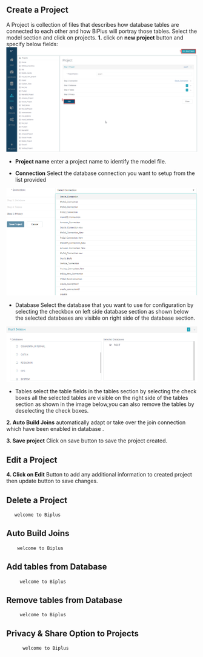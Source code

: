 ## Create a Project
A Project is collection of files that describes how database tables are connected to each other and how BiPlus will portray those tables.
   Select the model section and click on projects.
   **1.** click on **new project** button and specify below fields:![enter image description here](https://raw.githubusercontent.com/sv18042016/fp1/master/images/model1.png)  
 - **Project name** enter a project name to identify the model file.

- **Connection** Select the database connection you want to setup from the list provided

![enter image description here](https://raw.githubusercontent.com/sv18042016/fp1/master/images/model2.png)
- Database Select the database that you want to use for configuration by selecting the checkbox on left side database section as shown below the selected databases are visible on right side of the database section.

![enter image description here](https://raw.githubusercontent.com/sv18042016/fp1/master/images/model3.png)

- Tables select the table fields in the tables section by selecting the check boxes all the selected tables are visible on the right side of the tables section as shown in the image below,you can also remove the tables by deselecting the check boxes.

**2. Auto Build Joins**  automatically adapt or take over the join connection which have been enabled in database .

**3. Save project** Click on save button to save the project created.
## Edit a Project

**4. Click on Edit** Button to add any additional information to created project then update button to save changes.


## Delete a Project

       welcome to Biplus

## Auto Build Joins

        welcome to Biplus

## Add tables from Database

         welcome to Biplus

## Remove tables from Database

         welcome to Biplus

## Privacy & Share Option to Projects
  
          welcome to Biplus
<!--stackedit_data:
eyJoaXN0b3J5IjpbMTg4MjQ0ODU1XX0=
-->